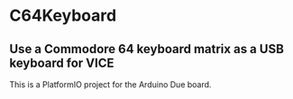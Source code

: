 # C64Keyboard
## Use a Commodore 64 keyboard matrix as a USB keyboard for VICE

This is a PlatformIO project for the Arduino Due board.
